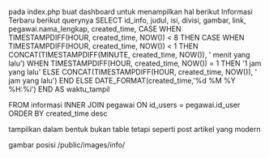 pada index.php buat dashboard untuk menampilkan hal berikut
Informasi Terbaru
berikut querynya
SELECT
id_info,
judul,
isi,
divisi,
gambar,
link,
pegawai.nama_lengkap,
created_time,
CASE
WHEN TIMESTAMPDIFF(HOUR, created_time, NOW()) < 8 THEN
CASE
WHEN TIMESTAMPDIFF(HOUR, created_time, NOW()) < 1 THEN CONCAT(TIMESTAMPDIFF(MINUTE, created_time, NOW()), ' menit yang lalu')
WHEN TIMESTAMPDIFF(HOUR, created_time, NOW()) = 1 THEN '1 jam yang lalu'
ELSE CONCAT(TIMESTAMPDIFF(HOUR, created_time, NOW()), ' jam yang lalu')
END
ELSE
DATE_FORMAT(created_time,'%d %M %Y %H:%i')
END AS waktu_tampil

FROM
informasi
INNER JOIN
pegawai
ON
id_users = pegawai.id_user ORDER BY created_time desc

tampilkan dalam bentuk bukan table tetapi seperti post artikel yang modern

gambar posisi /public/images/info/
